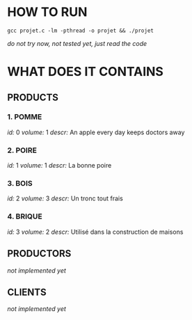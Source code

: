 # HOW TO RUN
```
gcc projet.c -lm -pthread -o projet && ./projet
```
*do not try now, not tested yet, just read the code*

# WHAT DOES IT CONTAINS

## PRODUCTS
### 1. POMME
*id:* 0
*volume:* 1
*descr:* An apple every day keeps doctors away
### 2. POIRE
*id:* 1
*volume:* 1
*descr:* La bonne poire
### 3. BOIS
*id:* 2
*volume:* 3
*descr:* Un tronc tout frais
### 4. BRIQUE
*id:* 3
*volume:* 2
*descr:* Utilisé dans la construction de maisons

## PRODUCTORS
*not implemented yet*

## CLIENTS
*not implemented yet*